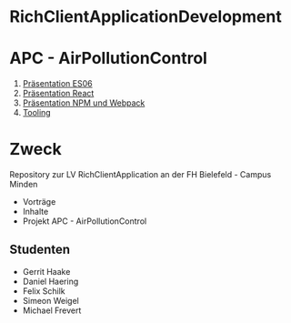 # RichClientApplicationDevelopment

# APC - AirPollutionControl

1. [Präsentation ES06](https://sweigel1.github.io/RichClientApplicationDevelopment/ES06/index.html#1)
2. [Präsentation React](https://sweigel1.github.io/RichClientApplicationDevelopment/react/index.html)
3. [Präsentation NPM und Webpack ](https://sweigel1.github.io/RichClientApplicationDevelopment/NPM-WEBPACK/index.html)
4. [Tooling](https://sweigel1.github.io/RichClientApplicationDevelopment/Tooling/index.html)

# Zweck

Repository zur LV RichClientApplication an der FH Bielefeld - Campus Minden

- Vorträge
- Inhalte
- Projekt APC - AirPollutionControl

## Studenten

- Gerrit Haake
- Daniel Haering
- Felix Schilk
- Simeon Weigel
- Michael Frevert



